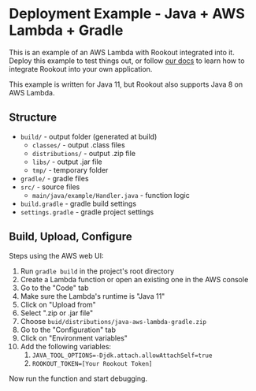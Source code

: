 # Deployment Example - Java + AWS Lambda + Gradle

This is an example of an AWS Lambda with Rookout integrated into it. Deploy this example to test things out, or follow [our docs](https://docs.rookout.com/docs/jvm-setup/#serverless-and-paas-deployments) to learn how to integrate Rookout into your own application.

This example is written for Java 11, but Rookout also supports Java 8 on AWS Lambda.

## Structure

* `build/` - output folder (generated at build)
    * `classes/` - output .class files
    * `distributions/` - output .zip file
    * `libs/` - output .jar file
    * `tmp/` - temporary folder
* `gradle/` - gradle files
* `src/` - source files
    * `main/java/example/Handler.java` - function logic
* `build.gradle` - gradle build settings
* `settings.gradle` - gradle project settings

## Build, Upload, Configure

Steps using the AWS web UI:

1. Run `gradle build` in the project's root directory
1. Create a Lambda function or open an existing one in the AWS console
1. Go to the "Code" tab
1. Make sure the Lambda's runtime is "Java 11"
1. Click on "Upload from"
1. Select ".zip or .jar file"
1. Choose `buid/distributions/java-aws-lambda-gradle.zip`
1. Go to the "Configuration" tab
1. Click on "Environment variables"
1. Add the following variables:
    1. `JAVA_TOOL_OPTIONS=-Djdk.attach.allowAttachSelf=true`
    1. `ROOKOUT_TOKEN=[Your Rookout Token]`

Now run the function and start debugging.
